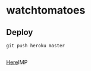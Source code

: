# watchtomatoes


## Deploy
	git push heroku master
	
##
[Here](https://guarded-basin-8577.herokuapp.com/)IMP
